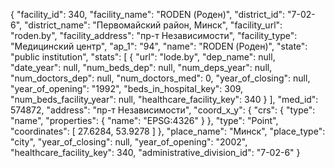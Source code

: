 {
    "facility_id": 340,
    "facility_name": "RODEN (Роден)",
    "district_id": "7-02-6",
    "district_name": "Первомайский район, Минск",
    "facility_url": "roden.by",
    "facility_address": "пр-т Независимости",
    "facility_type": "Медицинский центр",
    "ap_1": "94",
    "name": "RODEN (Роден)",
    "state": "public institution",
    "stats": [
        {
            "url": "lode.by",
            "dep_name": null,
            "date_year": null,
            "num_beds_dep": null,
            "num_deps_year": null,
            "num_doctors_dep": null,
            "num_doctors_med": 0,
            "year_of_closing": null,
            "year_of_opening": "1992",
            "beds_in_hospital_key": 309,
            "num_beds_facility_year": null,
            "healthcare_facility_key": 340
        }
    ],
    "med_id": 574872,
    "address": "пр-т Независимости",
    "coord_x_y": {
        "crs": {
            "type": "name",
            "properties": {
                "name": "EPSG:4326"
            }
        },
        "type": "Point",
        "coordinates": [
            27.6284,
            53.9278
        ]
    },
    "place_name": "Минск",
    "place_type": "city",
    "year_of_closing": null,
    "year_of_opening": "2002",
    "healthcare_facility_key": 340,
    "administrative_division_id": "7-02-6"
}